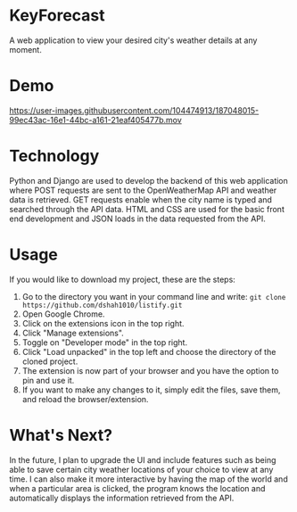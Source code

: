 # KeyForecast
A web application to view your desired city's weather details at any moment. 

# Demo

https://user-images.githubusercontent.com/104474913/187048015-99ec43ac-16e1-44bc-a161-21eaf405477b.mov

# Technology 
Python and Django are used to develop the backend of this web application where POST requests are sent to the OpenWeatherMap API and weather data is retrieved. GET requests enable when the city name is typed and searched through the API data. HTML and CSS are used for the basic front end development and JSON loads in the data requested from the API. 

# Usage

If you would like to download my project, these are the steps:
        <ol>
        <li>
          Go to the directory you want in your command line and write:
          ```
          git clone https://github.com/dshah1010/listify.git
          ```
       </li>
       <li>
          Open Google Chrome. 
       </li>
       <li>
          Click on the extensions icon in the top right. 
       </li>
       <li> 
          Click "Manage extensions". 
       </li>
       <li>
          Toggle on "Developer mode" in the top right. 
       </li>
       <li>
          Click "Load unpacked" in the top left and choose the directory of the cloned project. 
       </li>
       <li>
          The extension is now part of your browser and you have the option to pin and use it. 
       </li>
       <li>
          If you want to make any changes to it, simply edit the files, save them, and reload the browser/extension. 
       </li>
       </ol>
       
# What's Next?
In the future, I plan to upgrade the UI and include features such as being able to save certain city weather locations of your choice to view at any time. I can also make it more interactive by having the map of the world and when a particular area is clicked, the program knows the location and automatically displays the information retrieved from the API. 
